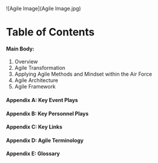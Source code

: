 ![Agile Image](Agile Image.jpg)

# Table of Contents
#### Main Body:  

1. Overview
2. Agile Transformation
3. Applying Agile Methods and Mindset within the Air Force
4. Agile Architecture
5. Agile Framework
  
#### Appendix A: Key Event Plays  
#### Appendix B: Key Personnel Plays  
#### Appendix C: Key Links  
#### Appendix D: Agile Terminology  
#### Appendix E: Glossary  
